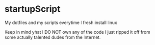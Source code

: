 # startupScript

My dotfiles and my scripts everytime I fresh install linux

Keep in mind yhat I DO NOT own any of the code I just ripped it off from some actually talented dudes from the Internet.